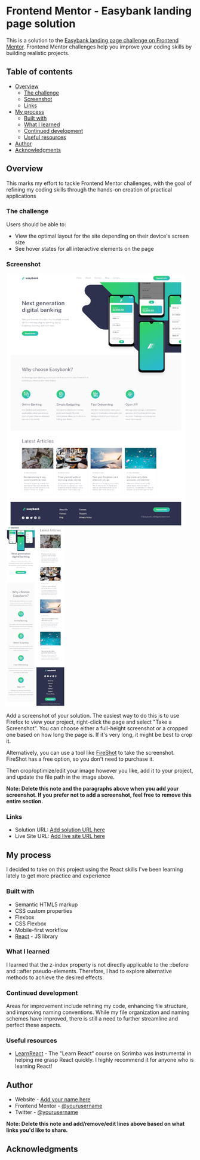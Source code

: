 # Frontend Mentor - Easybank landing page solution

This is a solution to the [Easybank landing page challenge on Frontend Mentor](https://www.frontendmentor.io/challenges/easybank-landing-page-WaUhkoDN). Frontend Mentor challenges help you improve your coding skills by building realistic projects.

## Table of contents

- [Overview](#overview)
  - [The challenge](#the-challenge)
  - [Screenshot](#screenshot)
  - [Links](#links)
- [My process](#my-process)
  - [Built with](#built-with)
  - [What I learned](#what-i-learned)
  - [Continued development](#continued-development)
  - [Useful resources](#useful-resources)
- [Author](#author)
- [Acknowledgments](#acknowledgments)

## Overview

This marks my effort to tackle Frontend Mentor challenges, with the goal of refining my coding skills through the hands-on creation of practical applications

### The challenge

Users should be able to:

- View the optimal layout for the site depending on their device's screen size
- See hover states for all interactive elements on the page

### Screenshot

![Desktop](/public/Desktop-EaseBank.png)
![Mobile](/public/mobile.png)

Add a screenshot of your solution. The easiest way to do this is to use Firefox to view your project, right-click the page and select "Take a Screenshot". You can choose either a full-height screenshot or a cropped one based on how long the page is. If it's very long, it might be best to crop it.

Alternatively, you can use a tool like [FireShot](https://getfireshot.com/) to take the screenshot. FireShot has a free option, so you don't need to purchase it.

Then crop/optimize/edit your image however you like, add it to your project, and update the file path in the image above.

**Note: Delete this note and the paragraphs above when you add your screenshot. If you prefer not to add a screenshot, feel free to remove this entire section.**

### Links

- Solution URL: [Add solution URL here](https://your-solution-url.com)
- Live Site URL: [Add live site URL here](https://qyper.neocities.org)

## My process

I decided to take on this project using the React skills I've been learning lately to get more practice and experience

### Built with

- Semantic HTML5 markup
- CSS custom properties
- Flexbox
- CSS Flexbox
- Mobile-first workflow
- [React](https://reactjs.org/) - JS library

### What I learned

I learned that the z-index property is not directly applicable to the ::before and ::after pseudo-elements. Therefore, I had to explore alternative methods to achieve the desired effects.

### Continued development

Areas for improvement include refining my code, enhancing file structure, and improving naming conventions. While my file organization and naming schemes have improved, there is still a need to further streamline and perfect these aspects.

### Useful resources

- [LearnReact](https://scrimba.com/learn/learnreact/warm-up-add-dark-light-modes-to-reactfacts-site-co5924409bb476cc78b0d818a) -
  The "Learn React" course on Scrimba was instrumental in helping me grasp React quickly. I highly recommend it for anyone who is learning React!

## Author

- Website - [Add your name here](https://www.your-site.com)
- Frontend Mentor - [@yourusername](https://www.frontendmentor.io/profile/yourusername)
- Twitter - [@yourusername](https://www.twitter.com/yourusername)

**Note: Delete this note and add/remove/edit lines above based on what links you'd like to share.**

## Acknowledgments
